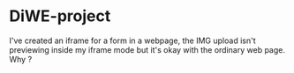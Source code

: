 # DiWE-project
I've created an iframe for a form in a webpage, the IMG upload isn't previewing inside my iframe mode but it's okay with the ordinary web page. Why ?
